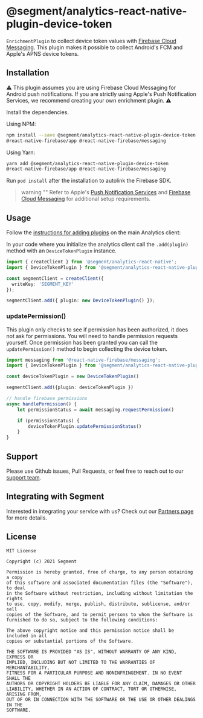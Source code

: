 # @segment/analytics-react-native-plugin-device-token

`EnrichmentPlugin` to collect device token values with [Firebase Cloud Messaging](https://firebase.google.com/docs/cloud-messaging). This plugin makes it possible to collect Android's FCM and Apple's APNS device tokens. 
## Installation

⚠️ This plugin assumes you are using Firebase Cloud Messaging for Android push notifications. If you are strictly using Apple's Push Notification Services, we recommend creating your own enrichment plugin. ⚠️ 

Install the dependencies. 

Using NPM:
```bash
npm install --save @segment/analytics-react-native-plugin-device-token
@react-native-firebase/app @react-native-firebase/messaging
```

Using Yarn:
```bash
yarn add @segment/analytics-react-native-plugin-device-token
@react-native-firebase/app @react-native-firebase/messaging
```

Run `pod install` after the installation to autolink the Firebase SDK.

> warning ""
> Refer to Apple's [Push Notification Services](https://developer.apple.com/documentation/usernotifications/setting_up_a_remote_notification_server/sending_notification_requests_to_apns) and [Firebase Cloud Messaging](https://firebase.google.com/docs/cloud-messaging) for additional setup requirements. 

## Usage 


Follow the [instructions for adding plugins](https://github.com/segmentio/analytics-react-native#adding-plugins) on the main Analytics client:

In your code where you initialize the analytics client call the `.add(plugin)` method with an `DeviceTokenPlugin` instance. 


```ts
import { createClient } from '@segment/analytics-react-native';
import { DeviceTokenPlugin } from '@segment/analytics-react-native-plugin-device-token';

const segmentClient = createClient({
  writeKey: 'SEGMENT_KEY'
});

segmentClient.add({ plugin: new DeviceTokenPlugin() });
```

### updatePermission()

 This plugin only checks to see if permission has been authorized, it does not ask for permissions. You will need to handle permission requests yourself. Once permission has been granted you can call the `updatePermission()` method to begin collecting the device token. 

```ts
import messaging from '@react-native-firebase/messaging';
import { DeviceTokenPlugin } from '@segment/analytics-react-native-plugin-device-token';

const deviceTokenPlugin = new DeviceTokenPlugin()

segmentClient.add({plugin: deviceTokenPlugin })

// handle firebase permissions 
async handlePermission() {
    let permissionStatus = await messaging.requestPermission()

    if (permissionStatus) {
        deviceTokenPlugin.updatePermissionStatus()
    }
}
```

## Support

Please use Github issues, Pull Requests, or feel free to reach out to our [support team](https://segment.com/help/).

## Integrating with Segment

Interested in integrating your service with us? Check out our [Partners page](https://segment.com/partners/) for more details.

## License
```
MIT License

Copyright (c) 2021 Segment

Permission is hereby granted, free of charge, to any person obtaining a copy
of this software and associated documentation files (the "Software"), to deal
in the Software without restriction, including without limitation the rights
to use, copy, modify, merge, publish, distribute, sublicense, and/or sell
copies of the Software, and to permit persons to whom the Software is
furnished to do so, subject to the following conditions:

The above copyright notice and this permission notice shall be included in all
copies or substantial portions of the Software.

THE SOFTWARE IS PROVIDED "AS IS", WITHOUT WARRANTY OF ANY KIND, EXPRESS OR
IMPLIED, INCLUDING BUT NOT LIMITED TO THE WARRANTIES OF MERCHANTABILITY,
FITNESS FOR A PARTICULAR PURPOSE AND NONINFRINGEMENT. IN NO EVENT SHALL THE
AUTHORS OR COPYRIGHT HOLDERS BE LIABLE FOR ANY CLAIM, DAMAGES OR OTHER
LIABILITY, WHETHER IN AN ACTION OF CONTRACT, TORT OR OTHERWISE, ARISING FROM,
OUT OF OR IN CONNECTION WITH THE SOFTWARE OR THE USE OR OTHER DEALINGS IN THE
SOFTWARE.
```

